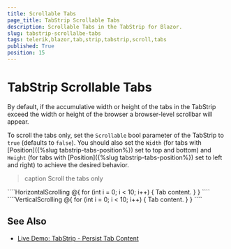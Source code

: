 ```yaml
---
title: Scrollable Tabs
page_title: TabStrip Scrollable Tabs
description: Scrollable Tabs in the TabStrip for Blazor.
slug: tabstrip-scrollalbe-tabs
tags: telerik,blazor,tab,strip,tabstrip,scroll,tabs
published: True
position: 15
---
```


# TabStrip Scrollable Tabs

By default, if the accumulative width or height of the tabs in the TabStrip exceed the width or height of the browser a browser-level scrollbar will appear. 

To scroll the tabs only, set the `Scrollable` bool parameter of the TabStrip to `true` (defaults to `false`). You should also set the `Width` (for tabs with [Position]({%slug tabstrip-tabs-position%}) set to top and bottom) and `Height` (for tabs with [Position]({%slug tabstrip-tabs-position%}) set to left and right) to achieve the desired behavior.

>caption Scroll the tabs only

<div class="skip-repl"></div>
````HorizontalScrolling
<TelerikTabStrip Scrollable="true"
                 Width="300px"
                 TabPosition="Telerik.Blazor.TabPosition.Top">
        @{
        for (int i = 0; i < 10; i++)
        {
            <TabStripTab Title="@i.ToString()" @key="@i">
                Tab content.
            </TabStripTab>
        }
    }
</TelerikTabStrip>
````
````VerticalScrolling
<TelerikTabStrip Scrollable="true"
                 Width="300px"
                 TabPosition="Telerik.Blazor.TabPosition.Top">
    @{
        for (int i = 0; i < 10; i++)
        {
            <TabStripTab Title="@i.ToString()" @key="@i">
                Tab content.
            </TabStripTab>
        }
    }
</TelerikTabStrip>
````

## See Also

  * [Live Demo: TabStrip - Persist Tab Content](https://demos.telerik.com/blazor-ui/tabstrip/persist-content)